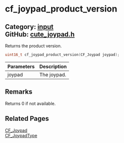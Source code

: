 [//]: # (This file is automatically generated by Cute Framework's docs parser.)
[//]: # (Do not edit this file by hand!)
[//]: # (See: https://github.com/RandyGaul/cute_framework/blob/master/samples/docs_parser.cpp)
[](../header.md ':include')

# cf_joypad_product_version

Category: [input](/api_reference?id=input)  
GitHub: [cute_joypad.h](https://github.com/RandyGaul/cute_framework/blob/master/include/cute_joypad.h)  
---

Returns the product version.

```cpp
uint16_t cf_joypad_product_version(CF_Joypad joypad);
```

Parameters | Description
--- | ---
joypad | The joypad.

## Remarks

Returns 0 if not available.

## Related Pages

[CF_Joypad](/input/cf_joypad.md)  
[CF_JoypadType](/input/cf_joypadtype.md)  
